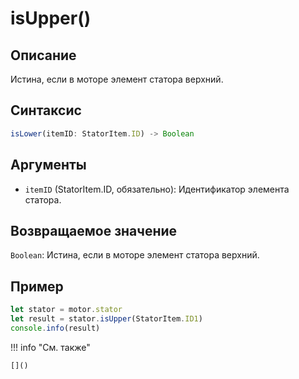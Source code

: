 # isUpper()

## Описание
Истина, если в моторе элемент статора верхний.

## Синтаксис
```javascript
isLower(itemID: StatorItem.ID) -> Boolean
```

## Аргументы
- `itemID` (StatorItem.ID, обязательно): Идентификатор элемента статора.

## Возвращаемое значение
`Boolean`: Истина, если в моторе элемент статора верхний.

## Пример
```javascript linenums="1"
let stator = motor.stator
let result = stator.isUpper(StatorItem.ID1)
console.info(result)
```

!!! info "См. также"

    []()

